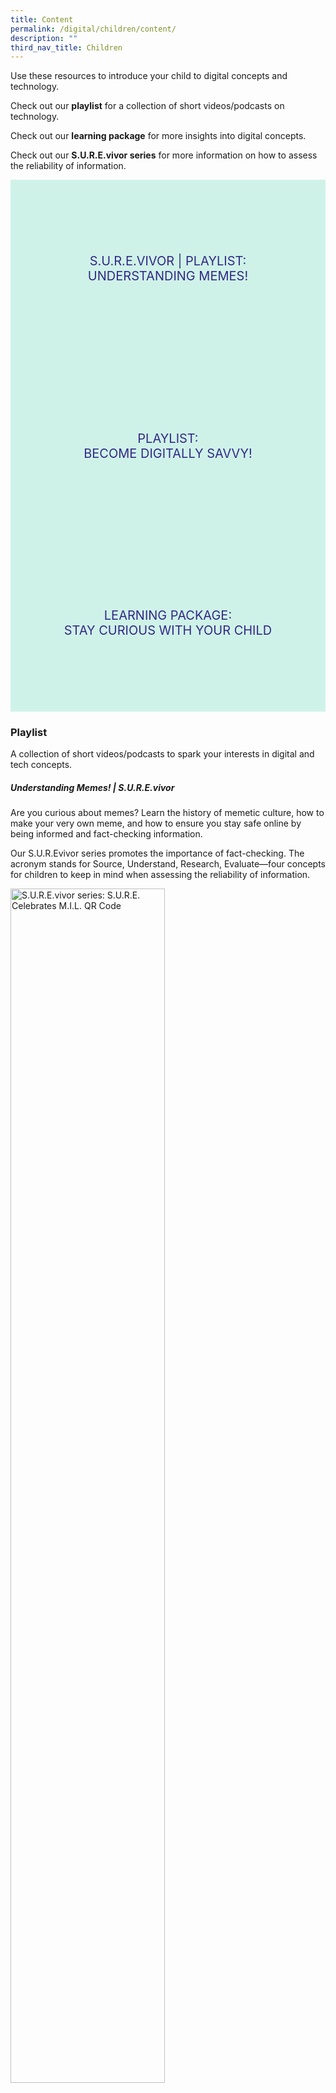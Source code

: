 ```yaml
---
title: Content
permalink: /digital/children/content/
description: ""
third_nav_title: Children
---
```

<style type="text/css">
/* Links */
.content a { color: #322987; }
.content a:focus,
.content a:hover { color: #28216c; }

/* Button Outline */
.bp-button { padding-left: 1.5rem; padding-right: 1.5rem; }
.bp-button.is-primary-outline { border: 1px solid #322987; color: #322987; background-color: transparent; text-decoration: none; }
.bp-button.is-primary-outline:focus,
.bp-button.is-primary-outline:hover { border: 1px solid #322987; color: #cff2e8; background-color: #322987; text-decoration: none; }

/* Responsive Iframe */
.responsive-iframe { position: absolute; top: 0; left: 0; bottom: 0; right: 0; width: 100%; height: 100%; }
.responsive-iframe-container { position: relative; overflow: hidden; width: 100%; }
.responsive-iframe-container.ratio-16by9 { padding-top: 56.25%; }
.responsive-iframe-container.ratio-4by3 { padding-top: 75%; }
.responsive-iframe-container.ratio-3by2 { padding-top: 66.66%; }
.responsive-iframe-container.ratio-1by1 { padding-top: 100%; }

/* Click Box */
.clickbox { display: block; position: relative; width: 100%; padding-bottom: 56.25%; background-color: transparent; }
.clickbox span { padding: .5rem; }
.clickbox a { position: absolute; display: flex; width: 100%; height: 100%; align-items: center; justify-content: center; font-size: 1.25rem; text-align: center; text-decoration: none; text-transform: uppercase; }
.clickbox a:focus,
.clickbox a:hover { text-decoration: none; }

/* Indigo Sky */
.clickbox.is-sky-indigo { background-color: #cff2e8; color: #322987; }
.clickbox.is-sky-indigo a { color: #322987; }
.clickbox.is-sky-indigo a:focus,
.clickbox.is-sky-indigo a:hover { background-color: #322987; color: #cff2e8; }
</style>

Use these resources to introduce your child to digital concepts and technology.

Check out our **playlist** for a collection of short videos/podcasts on technology.

Check out our **learning package** for more insights into digital concepts.

Check out our **S.U.R.E.vivor series** for more information on how to assess the reliability of information.

<div class="row is-multiline">
  <div class="col is-one-third">
    <div class="clickbox is-sky-indigo">
      <a href="#playlist-surevivor-Understanding-Memes">
        <span> S.U.R.E.vivor | Playlist: <br>Understanding Memes!</span>
      </a>
    </div>
  </div>
  <div class="col is-one-third">
    <div class="clickbox is-sky-indigo">
      <a href="#playlist">
        <span>Playlist:<br>Become Digitally Savvy!</span>
      </a>
    </div>
  </div>
  <div class="col is-one-third">
    <div class="clickbox is-sky-indigo">
      <a href="#lp-staycuriouswithyourchild">
        <span>Learning Package:<br>Stay Curious With Your Child</span>
      </a>
    </div>
  </div>
  </div>

<h3 class="margin--bottom--lg"><b>Playlist</b></h3>
<p>A collection of short videos/podcasts to spark your interests in digital and tech concepts.</p>

<h5 id="playlist-surevivor-Understanding-Memes"><b>Understanding Memes! | S.U.R.E.vivor</b></h5>
Are you curious about memes? Learn the history of memetic culture, how to make your very own meme, and how to ensure you stay safe online by being informed and fact-checking information.  

Our S.U.R.Evivor series promotes the importance of fact-checking. The acronym stands for Source, Understand, Research, Evaluate—four concepts for children to keep in mind when assessing the reliability of information.
<br>
<div class="row is-multiline margin--bottom--lg">
  <div class="col is-two-fifths">
  <img src="/images/digital/children/children%20bingo%20qr%20code.png" alt="S.U.R.E.vivor series: S.U.R.E. Celebrates M.I.L. QR Code" style="width:70%;">
  </div>
  <div class="col is-three-fifths">
  Take part in the National Library Board’s “S.U.R.E. BINGO Lucky Draw” by scanning the QR code or clicking on this link: <a href="https://go.gov.sg/surecelebratemil-read-learnxdigitalc">https://go.gov.sg/surecelebratemil-read-learnxdigitalc</a>
 <br><em><br>[Note: Link will go live on 1 Oct 2022]<br></em><br>
  </div>
</div>
<div class="row is-multiline margin--bottom--lg">
  <div class="col is-two-fifths">
    <div class="responsive-iframe-container ratio-16by9">
     <iframe class="responsive-iframe" src="https://www.youtube.com/embed/ECrct3cUhPA"></iframe>
    </div>
  </div>
  <div class="col is-three-fifths">
    <p><b>STUDENT TUTORIAL: Make a Meme (5:15)</b><br>
Do you want to create and post your very own meme on social media? Watch this tutorial video to learn how to use your own creativity and make some memes!<br><br>
<small>Source:  STUDENT TUTORIAL: Make a Meme (2020, May 26). National Library Board, Singapore. Retrieved 2022, September 22.</small></p>
  </div>
</div>
<div class="row is-multiline margin--bottom--lg">
  <div class="col is-two-fifths">
    <div class="responsive-iframe-container ratio-16by9">
     <iframe class="responsive-iframe" src="https://www.youtube.com/embed/bYJZA86dPEo"></iframe>
    </div>
  </div>
  <div class="col is-three-fifths">
  <p><b> Why Do Memes Matter? - Glad You Asked S1 (19:00)</b><br>
How are memes created? What makes them popular and viral? How do they impact the political world? Check out this video to understand the memetic culture even more by discovering how memes have been used for advertising, political messaging, and disinformation all across the world. <br><br>
<small> Source: Why Do Memes Matter? - Glad You Asked S1 (2019, October 8). National Library Board, Singapore. Retrieved 2022, September 19.</small></p>
  </div>
</div>
<div class="row is-multiline margin--bottom--lg">
  <div class="col is-two-fifths">
    <div class="responsive-iframe-container ratio-16by9">
     <iframe class="responsive-iframe" src="https://www.youtube.com/embed/vzXO2GtfXI4"></iframe>
    </div>
  </div>
  <div class="col is-three-fifths">
  <p><b>How COVID memes can spread misinformation | Is This Legit? (4:34)</b><br>
 How do we ensure we understand the context surrounding viral memes? Check out this video to find out why and how memes are used to spread misinformation, and how to fact check them.<br><br>
<small>Source: How COVID memes can spread misinformation | Is This Legit? (2022, March 21). National Library Board, Singapore. Retrieved 2022, September 19.</small></p>
  </div>
</div>

<h5 id="playlist"><b>Become Digitally Savvy!</b></h5>
Learn how to keep yourself safe online as you explore all the information available out there. Become even more digitally savvy through our curated resources for you below.
<br>
<div class="row is-multiline margin--bottom--lg">
  <div class="col is-two-fifths">
    <div class="responsive-iframe-container ratio-16by9">
     <iframe class="responsive-iframe" src="https://www.youtube.com/embed/tGFfZ8kVuMs"></iframe>
    </div>
  </div>
  <div class="col is-three-fifths">
    <p><b>My Favourite Days | Storytime (12:54)</b><br>
Drones! Robots! And more! Be enchanted by how augmented reality enhances this charming story. Try it yourself and see the pages come alive with your smartphone.<br><br>
<small>Source: My Favourite Days | Storytime (2021, December 25). National Library Board, Singapore. Retrieved 2022, January 26.</small></p>
  </div>
</div>
<div class="row is-multiline margin--bottom--lg">
  <div class="col is-two-fifths">
    <div class="responsive-iframe-container ratio-16by9">
     <iframe class="responsive-iframe" src="https://www.youtube.com/embed/HlvK6DLwCz4"></iframe>
    </div>
  </div>
  <div class="col is-three-fifths">
  <p><b> How 3D Printers Work | How Things Work with Kamri Noel (2:43)</b><br>
Do you know how 3D printers work? Join Kamri Noel, as she goes on a quest to understand her 3D printer with the help of a Nat Geo expert. <br><br>
<small>Source: How 3D Printers Work | How Things Work with Kamri Noel (2018, November 6). Nat Geo Kids. Retrieved 2022, January 26.</small></p>
  </div>
</div>
<div class="row is-multiline margin--bottom--lg">
  <div class="col is-two-fifths">
    <div class="responsive-iframe-container ratio-16by9">
     <iframe class="responsive-iframe" src="https://www.youtube.com/embed/MfkeAoVo4Vo"></iframe>
    </div>
  </div>
  <div class="col is-three-fifths">
  <p><b>Learning from Scratch - EP1 (6:30)</b><br>
 Create your very own maze game using Scratch! Learn what programming is and get started on Scratch. <br><br>
<small>Source: Learning From Scratch - EP1 (2020, December 23). Government Technology Agency of Singapore. Retrieved 2022, January 26.</small></p>
  </div>
</div>
<h3><b>LEARNING PACKAGE</b></h3>
<p>Spark your child’s curiosity in digital literacy through engaging activities and articles.</p>
<img src="/images/digital/children/SCWYC.jpg" alt="SCWYC" style="width:30%;">														
<p><h5 class="margin--bottom--lg" id="lp-staycuriouswithyourchild"><b>Stay Curious with Your Child: Make a Stop Motion Masterpiece!</b></h5></p>

<p>With mobile phone camera technology becoming increasingly robust, why not take advantage of our digital devices to bring the family together. Learn how to film a simple short motion video with your child using their favourite toys as subjects! <a target="_blank" href="https://childrenandteens.nlb.gov.sg/diy-resources/primary-school-resources/permalink#make-a-stop-motion-masterpiece">Check it out!</a>

<small> Source:https://childrenandteens.nlb.gov.sg/diy-resources/primary/stay-curious-with-your-child (,). National Library Board. Retrieved 2022, January 26</small>